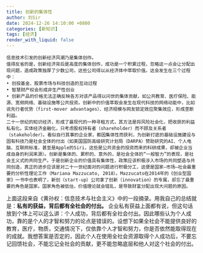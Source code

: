 ```yaml
---
title: 创新的集体性
author: 刘Sir
date: 2024-12-26 14:10:00 +0800
categories: [新知识]
tags: [经济]
render_with_liquid: false
---
```


```
信息技术引发的创新经济风潮乃是集体创作。
值得反省的是，创新经济背后是高度的集体创作，成功是一个积累过程，忽略这一点会让分配出现问题，造成政策独厚了少数公司，这些公司得以从经济体中萃取价值。这会发生在三个过程中：
• 创投基金、股票市场与科技创造的互动过程
• 智慧财产权会形成非生产性创业
• 创新产品的价格无法正确反映各方对该产品得以问世的集体贡献，如公共教育、医疗保险、能源、宽频网络、基础设施等公共投资。创新中的价值萃取会发生在现代科技的网络动能中，比如说先行者优势（first-mover advantages）、经济规模与网友锁定效应聚集效应，形成垄断利益。
二十一世纪的知识经济，形成了最现代的一种寻租方式，其方法是将风险社会化，把收获的利益私有化。实体经济金融化，只考虑股权持有者（shareholder）而不顾及关系者（stakeholder）。看似自行其事的企业家，都因集体性而获利，为创新打底的基础设施建设与固有科技乃是社会全体的付出（如美国国防高级研究计划局（DARPA）赞助研究的AI、个人电脑、互联网标准，甚至是Apple的Siri，这些是公共资金的投资而来的科研成果，却被企业当成自身的利润来源）。创新是集体的、累积的、意外的，是社会全体的“一般智力”的表现，是社会主义式的共同生产。于是创新企业的价值具有集体性，政策应该积极涉入市场的共同塑造与共同创造，真正的进步应该是对二十一世纪面对的问题进行积极分工，这便是国家—市场—社会最重要的分析性理论工作（Mariana Mazzucato, 2018）。Mazzucato在2014年的《创业型国家》一书中也表明了，新创（start-up）公司拿了创新（innovation）的专属，却忘了最重要的角色是国家。国家角色被低估，价值理论就会错乱，是导致财富分配出现大问题的原因。
```
上面这段来自《黄孙权：信息技术与社会主义》中的一段摘录。用我自己的总结就是：**私有的获益，背后都有全社会的付出。** 企业私有获益上面都有说，但这句话放到个体上可以这么讲：个人成功，背后都有全社会付出。因此哪些认为个人成功，靠的是个人的才智和努力的论点是错误的。设想下如果全社会不能提供良好的教育，医疗，物质，交通情况下，仅依靠个人才智和努力，你是否依然能取得现在的成就。我想答案是否定的，因此个人在使用全社会资源取得个人成功后，不要忘记回馈社会，不能忘记全社会的贡献，更不能忽略底层和他人对这个社会的付出。